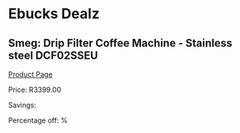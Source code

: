 
# Ebucks Dealz
## Smeg: Drip Filter Coffee Machine - Stainless steel DCF02SSEU
[Product Page](https://www.ebucks.com/web/shop/productSelected.do?prodId=1231226473&catId=1196428103)

Price: R3399.00

Savings: 

Percentage off: %
	